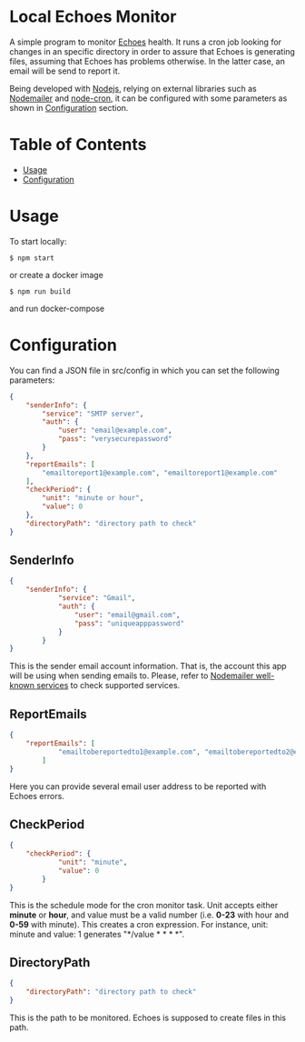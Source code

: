 # Local Echoes Monitor

A simple program to monitor [Echoes](https://sourceforge.net/projects/echoes/) health. It runs a cron job looking for changes in an specific directory in order to assure that Echoes is generating files, assuming that Echoes has problems otherwise. In the latter case, an email will be send to report it.

Being developed with [Nodejs](https://nodejs.org), relying on external libraries such as [Nodemailer](https://nodemailer.com/about/) and [node-cron](https://www.npmjs.com/package/node-cron), it can be configured with some parameters as shown in [Configuration](#configuration) section.


# Table of Contents
- [Usage](#usage)
- [Configuration](#configuration)


# Usage

To start locally:
```
$ npm start
```

or create a docker image
```
$ npm run build
```
and run docker-compose


# Configuration

You can find a JSON file in src/config in which you can set the following parameters:

```json
{
    "senderInfo": {
        "service": "SMTP server",
        "auth": {
            "user": "email@example.com",
            "pass": "verysecurepassword"
        }
    },
    "reportEmails": [
        "emailtoreport1@example.com", "emailtoreport1@example.com"
    ],
    "checkPeriod": {
        "unit": "minute or hour",
        "value": 0
    },
    "directoryPath": "directory path to check"
}
```

## SenderInfo
```json
{
    "senderInfo": {
            "service": "Gmail",
            "auth": {
                "user": "email@gmail.com",
                "pass": "uniqueapppassword"
            }
        }
}
```
This is the sender email account information. That is, the account this app will be using when sending emails to. Please, refer to [Nodemailer well-known services](https://nodemailer.com/smtp/well-known/) to check supported services.

## ReportEmails
```json
{
    "reportEmails": [
            "emailtobereportedto1@example.com", "emailtobereportedto2@example.com"
        ]
}
```
Here you can provide several email user address to be reported with Echoes errors.

## CheckPeriod
```json
{
    "checkPeriod": {
            "unit": "minute",
            "value": 0
        }
}
```
This is the schedule mode for the cron monitor task. Unit accepts either **minute** or **hour**, and value must be a valid number (i.e. **0-23** with hour and **0-59** with minute). This creates a cron expression. For instance, unit: minute and value: 1 generates "*/value * * * *".

## DirectoryPath
```json
{
    "directoryPath": "directory path to check"
}
```
This is the path to be monitored. Echoes is supposed to create files in this path.
